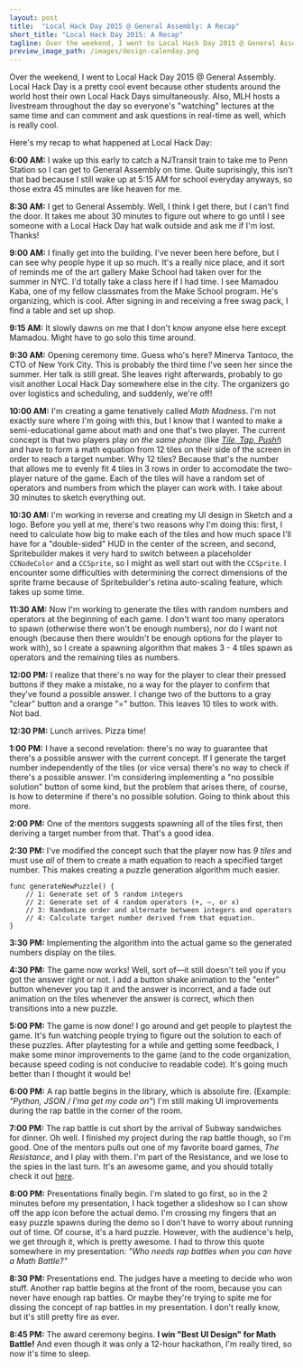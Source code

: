```yaml
---
layout: post
title:  "Local Hack Day 2015 @ General Assembly: A Recap"
short_title: "Local Hack Day 2015: A Recap"
tagline: Over the weekend, I went to Local Hack Day 2015 @ General Assembly. Local Hack Day is a pretty cool event because other students around the world host their own Local Hack Days simultaneously.
preview_image_path: /images/design-calenday.png
---
```


Over the weekend, I went to Local Hack Day 2015 @ General Assembly. Local Hack Day is a pretty cool event because other students around the world host their own Local Hack Days simultaneously. Also, MLH hosts a livestream throughout the day so everyone's "watching" lectures at the same time and can comment and ask questions in real-time as well, which is really cool.

Here's my recap to what happened at Local Hack Day:

**6:00 AM:** I wake up this early to catch a NJTransit train to take me to Penn Station so I can get to General Assembly on time. Quite suprisingly, this isn't that bad because I still wake up at 5:15 AM for school everyday anyways, so those extra 45 minutes are like heaven for me.

**8:30 AM:** I get to General Assembly. Well, I think I get there, but I can't find the door. It takes me about 30 minutes to figure out where to go until I see someone with a Local Hack Day hat walk outside and ask me if I'm lost. Thanks!

**9:00 AM:** I finally get into the building. I've never been here before, but I can see why people hype it up so much. It's a really nice place, and it sort of reminds me of the art gallery Make School had taken over for the summer in NYC. I'd totally take a class here if I had time. I see Mamadou Kaba, one of my fellow classmates from the Make School program. He's organizing, which is cool. After signing in and receiving a free swag pack, I find a table and set up shop.

**9:15 AM:** It slowly dawns on me that I don't know anyone else here except Mamadou. Might have to go solo this time around.

**9:30 AM:** Opening ceremony time. Guess who's here? Minerva Tantoco, the CTO of New York City. This is probably the third time I've seen her since the summer. Her talk is still great. She leaves right afterwards, probably to go visit another Local Hack Day somewhere else in the city. The organizers go over logistics and scheduling, and suddenly, we're off!

**10:00 AM:** I'm creating a game tenatively called *Math Madness*. I'm not exactly sure where I'm going with this, but I know that I wanted to make a semi-educational game about math and one that's two player. The current concept is that two players play *on the same phone* (like [*Tile, Tap, Push!*](http://zacharyespiritu.com/TileTapPush)) and have to form a math equation from 12 tiles on their side of the screen in order to reach a target number. Why 12 tiles? Because that's the number that allows me to evenly fit 4 tiles in 3 rows in order to accomodate the two-player nature of the game. Each of the tiles will have a random set of operators and numbers from which the player can work with. I take about 30 minutes to sketch everything out.

**10:30 AM:** I'm working in reverse and creating my UI design in Sketch and a logo. Before you yell at me, there's two reasons why I'm doing this: first, I need to calculate how big to make each of the tiles and how much space I'll have for a "double-sided" HUD in the center of the screen, and second, Spritebuilder makes it very hard to switch between a placeholder `CCNodeColor` and a `CCSprite`, so I might as well start out with the `CCSprite`. I encounter some difficulties with determining the correct dimensions of the sprite frame because of Spritebuilder's retina auto-scaling feature, which takes up some time.

**11:30 AM:** Now I'm working to generate the tiles with random numbers and operators at the beginning of each game. I don't want too many operators to spawn (otherwise there won't be enough numbers), nor do I want not enough (because then there wouldn't be enough options for the player to work with), so I create a spawning algorithm that makes 3 - 4 tiles spawn as operators and the remaining tiles as numbers.

**12:00 PM:** I realize that there's no way for the player to clear their pressed buttons if they make a mistake, no a way for the player to confirm that they've found a possible answer. I change two of the buttons to a gray "clear" button and a orange "=" button. This leaves 10 tiles to work with. Not bad.

**12:30 PM:** Lunch arrives. Pizza time!

**1:00 PM:** I have a second revelation: there's no way to guarantee that there's a possible answer with the current concept. If I generate the target number independently of the tiles (or vice versa) there's no way to check if there's a possible answer. I'm considering implementing a "no possible solution" button of some kind, but the problem that arises there, of course, is how to determine if there's no possible solution. Going to think about this more.

**2:00 PM:** One of the mentors suggests spawning all of the tiles first, then deriving a target number from that. That's a good idea.

**2:30 PM:** I've modified the concept such that the player now has *9 tiles* and must use *all* of them to create a math equation to reach a specified target number. This makes creating a puzzle generation algorithm much easier.

    func generateNewPuzzle() {
        // 1: Generate set of 5 random integers
        // 2: Generate set of 4 random operators (+, –, or x)
        // 3: Randomize order and alternate between integers and operators
        // 4: Calculate target number derived from that equation.
    }

**3:30 PM:** Implementing the algorithm into the actual game so the generated numbers display on the tiles.

**4:30 PM:** The game now works! Well, sort of—it still doesn't tell you if you got the answer right or not. I add a button shake animation to the "enter" button whenever you tap it and the answer is incorrect, and a fade out animation on the tiles whenever the answer is correct, which then transitions into a new puzzle.

**5:00 PM:** The game is now done! I go around and get people to playtest the game. It's fun watching people trying to figure out the solution to each of these puzzles. After playtesting for a while and getting some feedback, I make some minor improvements to the game (and to the code organization, because speed coding is not conducive to readable code). It's going much better than I thought it would be!

**6:00 PM:** A rap battle begins in the library, which is absolute fire. (Example: *"Python, JSON / I'ma get my code on"*) I'm still making UI improvements during the rap battle in the corner of the room.

**7:00 PM:** The rap battle is cut short by the arrival of Subway sandwiches for dinner. Oh well. I finished my project during the rap battle though, so I'm good. One of the mentors pulls out one of my favorite board games, *The Resistance*, and I play with them. I'm part of the Resistance, and we lose to the spies in the last turn. It's an awesome game, and you should totally check it out [here]().

**8:00 PM:** Presentations finally begin. I'm slated to go first, so in the 2 minutes before my presentation, I hack together a slideshow so I can show off the app icon before the actual demo. I'm crossing my fingers that an easy puzzle spawns during the demo so I don't have to worry about running out of time. Of course, it's a hard puzzle. However, with the audience's help, we get through it, which is pretty awesome. I had to throw this quote somewhere in my presentation: *"Who needs rap battles when you can have a Math Battle?"*

**8:30 PM:** Presentations end. The judges have a meeting to decide who won stuff. Another rap battle begins at the front of the room, because you can never have enough rap battles. Or maybe they're trying to spite me for dissing the concept of rap battles in my presentation. I don't really know, but it's still pretty fire as ever.

**8:45 PM:** The award ceremony begins. **I win "Best UI Design" for Math Battle!** And even though it was only a 12-hour hackathon, I'm really tired, so now it's time to sleep.
